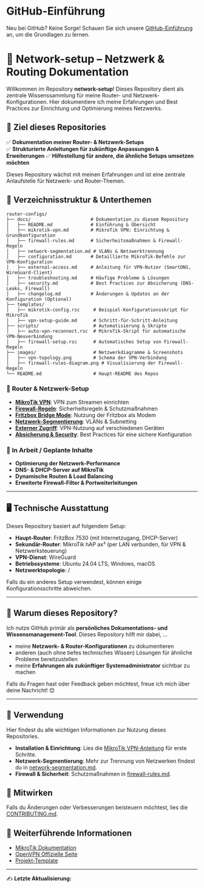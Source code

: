 # GitHub-Einführung

Neu bei GitHub? Keine Sorge! Schauen Sie sich unsere [GitHub-Einführung](https://github.com/steviexo/github-intro/blob/main/intro.md) an, um die Grundlagen zu lernen.


# 📖 Network-setup – Netzwerk & Routing Dokumentation

Willkommen im Repository **network-setup**! Dieses Repository dient als zentrale Wissenssammlung für meine Router- und Netzwerk-Konfigurationen. Hier dokumentiere ich meine Erfahrungen und Best Practices zur Einrichtung und Optimierung meines Netzwerks.

## 📝 Ziel dieses Repositories

✅ **Dokumentation meiner Router- & Netzwerk-Setups**\
✅ **Strukturierte Anleitungen für zukünftige Anpassungen & Erweiterungen**
✅ **Hilfestellung für andere, die ähnliche Setups umsetzen möchten**

Dieses Repository wächst mit meinen Erfahrungen und ist eine zentrale Anlaufstelle für Netzwerk- und Router-Themen.

## 📂 Verzeichnisstruktur & Unterthemen

```
router-configs/
├── docs/                      # Dokumentation zu diesem Repository
│   ├── README.md              # Einführung & Übersicht
│   ├── mikrotik-vpn.md        # MikroTik VPN: Einrichtung & Grundkonfiguration
│   ├── firewall-rules.md      # Sicherheitsmaßnahmen & Firewall-Regeln
│   ├── network-segmentation.md # VLANs & Netzwerktrennung
│   ├── configuration.md       # Detaillierte MikroTik-Befehle zur VPN-Konfiguration
│   ├── external-access.md     # Anleitung für VPN-Nutzer (SmartDNS, WireGuard-Client)
│   ├── troubleshooting.md     # Häufige Probleme & Lösungen
│   ├── security.md            # Best Practices zur Absicherung (DNS-Leaks, Firewall)
│   ├── changelog.md           # Änderungen & Updates an der Konfiguration (Optional)
├── templates/                  
│   ├── mikrotik-config.rsc     # Beispiel-Konfigurationsskript für MikroTik
│   ├── vpn-setup-guide.md      # Schritt-für-Schritt-Anleitung
├── scripts/                    # Automatisierung & Skripte
│   ├── auto-vpn-reconnect.rsc  # MikroTik-Skript für automatische VPN-Neuverbindung
│   ├── firewall-setup.rsc      # Automatisches Setup von Firewall-Regeln
├── images/                     # Netzwerkdiagramme & Screenshots
│   ├── vpn-topology.png        # Schema der VPN-Verbindung
│   ├── firewall-rules-diagram.png # Visualisierung der Firewall-Regeln
└── README.md                   # Haupt-README des Repos
```

### 🔹 **Router & Netzwerk-Setup**

- **[MikroTik VPN](docs/mikrotik-vpn.md)**: VPN zum Streamen einrichten
- **[Firewall-Regeln](docs/firewall-rules.md)**: Sicherheitsregeln & Schutzmaßnahmen
- **[Fritzbox Bridge Mode](docs/fritzbox-bridge.md)**: Nutzung der Fritzbox als Modem
- **[Netzwerk-Segmentierung](docs/network-segmentation.md)**: VLANs & Subnetting
- **[Externer Zugriff](docs/external-access.md)**: VPN-Nutzung auf verschiedenen Geräten
- **[Absicherung & Security](docs/security.md)**: Best Practices für eine sichere Konfiguration

### 🚧 **In Arbeit / Geplante Inhalte**

- **Optimierung der Netzwerk-Performance**
- **DNS- & DHCP-Server auf MikroTik**
- **Dynamische Routen & Load Balancing**
- **Erweiterte Firewall-Filter & Portweiterleitungen**

---

## 🖥 Technische Ausstattung

Dieses Repository basiert auf folgendem Setup:

- **Haupt-Router**: FritzBox 7530 (mit Internetzugang, DHCP-Server)
- **Sekundär-Router**: MikroTik hAP ax³ (per LAN verbunden, für VPN & Netzwerksteuerung)
- **VPN-Dienst**: WireGuard
- **Betriebssysteme**: Ubuntu 24.04 LTS, Windows, macOS
- **Netzwerktopologie**: /

Falls du ein anderes Setup verwendest, können einige Konfigurationsschritte abweichen.

---

## 📝 Warum dieses Repository?

Ich nutze GitHub primär als **persönliches Dokumentations- und Wissensmanagement-Tool**. Dieses Repository hilft mir dabei, …

- meine **Netzwerk- & Router-Konfigurationen** zu dokumentieren
- anderen (auch ohne tiefes technisches Wissen) Lösungen für ähnliche Probleme bereitzustellen
- meine **Erfahrungen als zukünftiger Systemadministrator** sichtbar zu machen

Falls du Fragen hast oder Feedback geben möchtest, freue ich mich über deine Nachricht! 😊

---

## 🚀 Verwendung

Hier findest du alle wichtigen Informationen zur Nutzung dieses Repositories.

- **Installation & Einrichtung**: Lies die [MikroTik VPN-Anleitung](docs/mikrotik-vpn.md) für erste Schritte.
- **Netzwerk-Segmentierung**: Mehr zur Trennung von Netzwerken findest du in [network-segmentation.md](docs/network-segmentation.md).
- **Firewall & Sicherheit**: Schutzmaßnahmen in [firewall-rules.md](docs/firewall-rules.md).

## 🤝 Mitwirken

Falls du Änderungen oder Verbesserungen beisteuern möchtest, lies die [CONTRIBUTING.md](CONTRIBUTING.md).

## 🔗 Weiterführende Informationen

- [MikroTik Dokumentation](https://wiki.mikrotik.com)
- [OpenVPN Offizielle Seite](https://openvpn.net)
- [Projekt-Template](https://github.com/steviexo/project-template)

---

✍ **Letzte Aktualisierung:**

